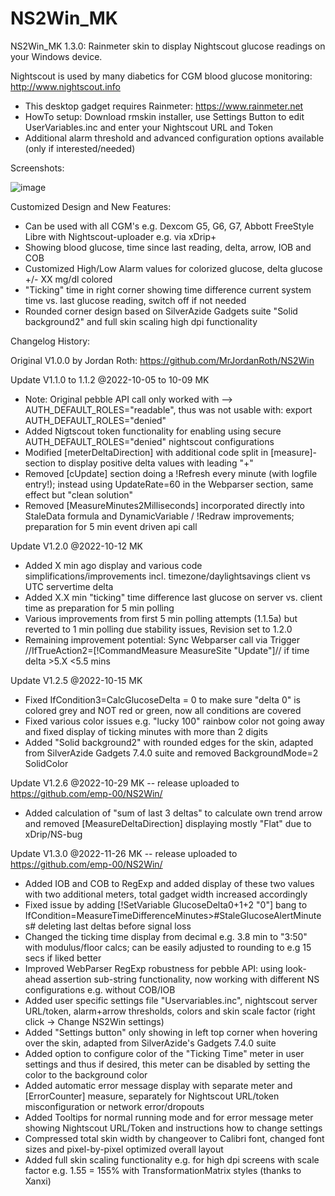 # NS2Win_MK
 
 NS2Win_MK 1.3.0: Rainmeter skin to display Nightscout glucose readings on your Windows device.

Nightscout is used by many diabetics for CGM blood glucose monitoring: http://www.nightscout.info

- This desktop gadget requires Rainmeter: https://www.rainmeter.net
- HowTo setup: Download rmskin installer, use Settings Button to edit UserVariables.inc and enter your Nightscout URL and Token
- Additional alarm threshold and advanced configuration options available (only if interested/needed)

Screenshots:

![image](https://user-images.githubusercontent.com/60714349/230734030-d6ae822f-1a48-48d2-8df0-cb168146176b.png)

Customized Design and New Features:

- Can be used with all CGM's e.g. Dexcom G5, G6, G7, Abbott FreeStyle Libre with Nightscout-uploader e.g. via xDrip+
- Showing blood glucose, time since last reading, delta, arrow, IOB and COB
- Customized High/Low Alarm values for colorized glucose, delta glucose +/- XX mg/dl colored
- "Ticking" time in right corner showing time difference current system time vs. last glucose reading, switch off if not needed
- Rounded corner design based on SilverAzide Gadgets suite "Solid background2" and full skin scaling high dpi functionality
 
Changelog History:

Original V1.0.0 by Jordan Roth: https://github.com/MrJordanRoth/NS2Win

Update V1.1.0 to 1.1.2 @2022-10-05 to 10-09 MK
- Note: Original pebble API call only worked with --> AUTH_DEFAULT_ROLES="readable", thus was not usable with: export AUTH_DEFAULT_ROLES="denied"
- Added Nigtscout token functionality for enabling using secure AUTH_DEFAULT_ROLES="denied" nightscout configurations
- Modified [meterDeltaDirection] with additional code split in [measure]-section to display positive delta values with leading "+"
- Removed [cUpdate] section doing a !Refresh every minute (with logfile entry!); instead using UpdateRate=60 in the Webparser section, same effect but "clean solution"
- Removed [MeasureMinutes2Milliseconds] incorporated directly into StaleData formula and DynamicVariable / !Redraw improvements; preparation for 5 min event driven api call

Update V1.2.0 @2022-10-12 MK
- Added X min ago display and various code simplifications/improvements incl. timezone/daylightsavings client vs UTC servertime delta
- Added X.X min "ticking" time difference last glucose on server vs. client time as preparation for 5 min polling
- Various improvements from first 5 min polling attempts (1.1.5a) but reverted to 1 min polling due stability issues, Revision set to 1.2.0
- Remaining improvement potential: Sync Webparser call via Trigger //IfTrueAction2=[!CommandMeasure MeasureSite "Update"]// if time delta >5.X <5.5 mins

Update V1.2.5 @2022-10-15 MK
- Fixed IfCondition3=CalcGlucoseDelta = 0 to make sure "delta 0" is colored grey and NOT red or green, now all conditions are covered
- Fixed various color issues e.g. "lucky 100" rainbow color not going away and fixed display of ticking minutes with more than 2 digits
- Added "Solid background2" with rounded edges for the skin, adapted from SilverAzide Gadgets 7.4.0 suite and removed BackgroundMode=2 SolidColor

Update V1.2.6 @2022-10-29 MK -- release uploaded to https://github.com/emp-00/NS2Win/
- Added calculation of "sum of last 3 deltas" to calculate own trend arrow and removed [MeasureDeltaDirection] displaying mostly "Flat" due to xDrip/NS-bug

Update V1.3.0 @2022-11-26 MK -- release uploaded to https://github.com/emp-00/NS2Win/
- Added IOB and COB to RegExp and added display of these two values with two additional meters, total gadget width increased accordingly
- Fixed issue by adding [!SetVariable GlucoseDelta0+1+2 "0"] bang to IfCondition=MeasureTimeDifferenceMinutes>#StaleGlucoseAlertMinutes# deleting last deltas before signal loss
- Changed the ticking time display from decimal e.g. 3.8 min to "3:50" with modulus/floor calcs; can be easily adjusted to rounding to e.g 15 secs if liked better
- Improved WebParser RegExp robustness for pebble API: using look-ahead assertion sub-string functionality, now working with different NS configurations e.g. without COB/IOB
- Added user specific settings file "Uservariables.inc", nightscout server URL/token, alarm+arrow thresholds, colors and skin scale factor (right click -> Change NS2Win settings)
- Added "Settings button" only showing in left top corner when hovering over the skin, adapted from SilverAzide's Gadgets 7.4.0 suite
- Added option to configure color of the "Ticking Time" meter in user settings and thus if desired, this meter can be disabled by setting the color to the background color
- Added automatic error message display with separate meter and [ErrorCounter] measure, separately for Nightscout URL/token misconfiguration or network error/dropouts
- Added Tooltips for normal running mode and for error message meter showing Nightscout URL/Token and instructions how to change settings
- Compressed total skin width by changeover to Calibri font, changed font sizes and pixel-by-pixel optimized overall layout
- Added full skin scaling functionality e.g. for high dpi screens with scale factor e.g. 1.55 = 155% with TransformationMatrix styles (thanks to Xanxi)
